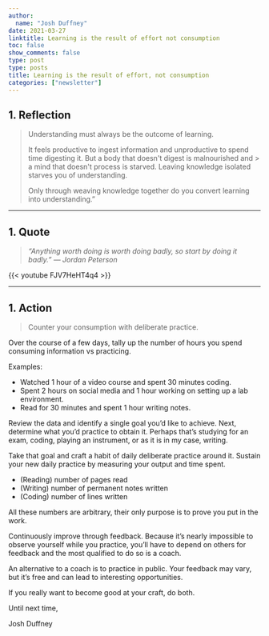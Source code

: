 ```yaml
---
author:
  name: "Josh Duffney"
date: 2021-03-27
linktitle: Learning is the result of effort not consumption
toc: false
show_comments: false
type: post
type: posts
title: Learning is the result of effort, not consumption
categories: ["newsletter"]
---
```


## 1. Reflection

> Understanding must always be the outcome of learning.
>
> It feels productive to ingest information and unproductive to spend time digesting it. But a body that doesn't digest is malnourished and > a mind that doesn't process is starved. Leaving knowledge isolated starves you of understanding.
>
> Only through weaving knowledge together do you convert learning into understanding.”

---

## 1. Quote

> _“Anything worth doing is worth doing badly, so start by doing it badly.” — Jordan Peterson_

{{< youtube FJV7HeHT4q4 >}}

---

## 1. Action

> Counter your consumption with deliberate practice.

Over the course of a few days, tally up the number of hours you spend consuming information vs practicing.

Examples:

* Watched 1 hour of a video course and spent 30 minutes coding.
* Spent 2 hours on social media and 1 hour working on setting up a lab environment.
* Read for 30 minutes and spent 1 hour writing notes.

Review the data and identify a single goal you’d like to achieve. Next, determine what you’d practice to obtain it. Perhaps that’s studying for an exam, coding, playing an instrument, or as it is in my case, writing.

Take that goal and craft a habit of daily deliberate practice around it. Sustain your new daily practice by measuring your output and time spent.

* (Reading) number of pages read
* (Writing) number of permanent notes written
* (Coding) number of lines written

All these numbers are arbitrary, their only purpose is to prove you put in the work.

Continuously improve through feedback. Because it’s nearly impossible to observe yourself while you practice, you’ll have to depend on others for feedback and the most qualified to do so is a coach.

An alternative to a coach is to practice in public. Your feedback may vary, but it’s free and can lead to interesting opportunities.

If you really want to become good at your craft, do both.

Until next time,

Josh Duffney